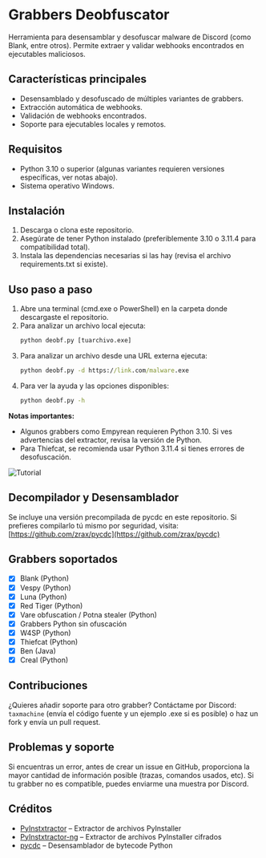 # Grabbers Deobfuscator

Herramienta para desensamblar y desofuscar malware de Discord (como Blank, entre otros). Permite extraer y validar webhooks encontrados en ejecutables maliciosos.

## Características principales
- Desensamblado y desofuscado de múltiples variantes de grabbers.
- Extracción automática de webhooks.
- Validación de webhooks encontrados.
- Soporte para ejecutables locales y remotos.

## Requisitos
- Python 3.10 o superior (algunas variantes requieren versiones específicas, ver notas abajo).
- Sistema operativo Windows.

## Instalación
1. Descarga o clona este repositorio.
2. Asegúrate de tener Python instalado (preferiblemente 3.10 o 3.11.4 para compatibilidad total).
3. Instala las dependencias necesarias si las hay (revisa el archivo requirements.txt si existe).

## Uso paso a paso
1. Abre una terminal (cmd.exe o PowerShell) en la carpeta donde descargaste el repositorio.
2. Para analizar un archivo local ejecuta:
   ```cmd
   python deobf.py [tuarchivo.exe]
   ```
3. Para analizar un archivo desde una URL externa ejecuta:
   ```cmd
   python deobf.py -d https://link.com/malware.exe
   ```
4. Para ver la ayuda y las opciones disponibles:
   ```cmd
   python deobf.py -h
   ```

**Notas importantes:**
- Algunos grabbers como Empyrean requieren Python 3.10. Si ves advertencias del extractor, revisa la versión de Python.
- Para Thiefcat, se recomienda usar Python 3.11.4 si tienes errores de desofuscación.

![Tutorial](tutorial.gif)

## Decompilador y Desensamblador

Se incluye una versión precompilada de pycdc en este repositorio. Si prefieres compilarlo tú mismo por seguridad, visita: [https://github.com/zrax/pycdc](https://github.com/zrax/pycdc)

## Grabbers soportados
- [x] Blank (Python)
- [x] Vespy (Python)
- [x] Luna (Python)
- [x] Red Tiger (Python)
- [x] Vare obfuscation / Potna stealer (Python)
- [x] Grabbers Python sin ofuscación
- [x] W4SP (Python)
- [x] Thiefcat (Python)
- [x] Ben (Java)
- [x] Creal (Python)

## Contribuciones
¿Quieres añadir soporte para otro grabber? Contáctame por Discord: `taxmachine` (envía el código fuente y un ejemplo .exe si es posible) o haz un fork y envía un pull request.

## Problemas y soporte
Si encuentras un error, antes de crear un issue en GitHub, proporciona la mayor cantidad de información posible (trazas, comandos usados, etc). Si tu grabber no es compatible, puedes enviarme una muestra por Discord.

## Créditos
- [PyInstxtractor](https://github.com/extremecoders-re/pyinstxtractor) – Extractor de archivos PyInstaller
- [PyInstxtractor-ng](https://github.com/extremecoders-re/pyinstxtractor) – Extractor de archivos PyInstaller cifrados
- [pycdc](https://github.com/zrax/pycdc) – Desensamblador de bytecode Python
